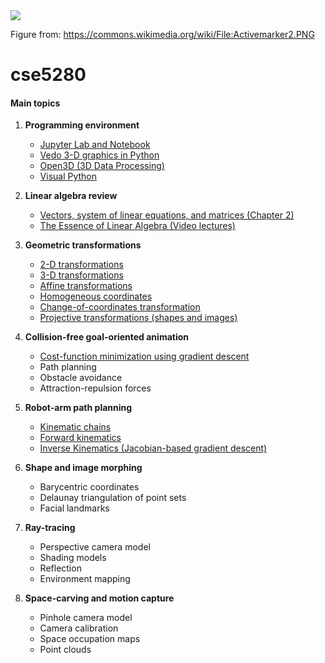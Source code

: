 <img src="https://upload.wikimedia.org/wikipedia/commons/6/6d/Activemarker2.PNG"/>

Figure from: https://commons.wikimedia.org/wiki/File:Activemarker2.PNG


# cse5280

#### Main topics

1. **Programming environment**

   - [Jupyter Lab and Notebook](https://jupyter.org)
   - [Vedo 3-D graphics in Python](https://vedo.embl.es)
   - [Open3D (3D Data Processing)](http://www.open3d.org)
   - [Visual Python](https://vpython.org)

2. **Linear algebra review** 

   - [Vectors, system of linear equations, and matrices (Chapter 2)](https://mml-book.github.io/book/mml-book.pdf)
   - [The Essence of Linear Algebra (Video lectures)](linAlgVideoLectures.md)

3. **Geometric transformations**

   - [2-D transformations](2D_transformations.md)
   - [3-D transformations](https://github.com/eraldoribeiro/3D_transformations)
   - [Affine transformations](https://github.com/eraldoribeiro/affineTransformations) 
   - [Homogeneous coordinates](homogeneousCoords.md)
   - [Change-of-coordinates transformation](changingCoordinateFrames.md) 
   - [Projective transformations (shapes and images)](https://github.com/eraldoribeiro/cse5280/blob/main/projectiveTransformations.md)

4. **Collision-free goal-oriented animation**

   - [Cost-function minimization using gradient descent](gradient_descent.md)
   - Path planning 
   - Obstacle avoidance 
   - Attraction-repulsion forces  

5. **Robot-arm path planning**
   - [Kinematic chains](kinematic_chains.md)
   - [Forward kinematics](forwardKinematics.md)
   - [Inverse Kinematics (Jacobian-based gradient descent)](inverse_kinematics_iterative.md)

6. **Shape and image morphing** 
   - Barycentric coordinates 
   - Delaunay triangulation of point sets
   - Facial landmarks 

7. **Ray-tracing** 
   - Perspective camera model 
   - Shading models 
   - Reflection 
   - Environment mapping 

8. **Space-carving and motion capture** 
   - Pinhole camera model 
   - Camera calibration 
   - Space occupation maps
   - Point clouds 

   
